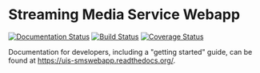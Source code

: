 # Streaming Media Service Webapp

[![Documentation
Status](https://readthedocs.org/projects/uis-smswebapp/badge/?version=latest)](http://uis-smswebapp.readthedocs.io/en/latest/?badge=latest)
[![Build
Status](https://travis-ci.org/uisautomation/sms-webapp.svg?branch=master)](https://travis-ci.org/rjw57/sms-webapp)
[![Coverage
Status](https://coveralls.io/repos/github/uisautomation/sms-webapp/badge.svg?branch=master)](https://coveralls.io/github/uisautomation/sms-webapp?branch=master)

Documentation for developers, including a "getting started" guide, can be found
at https://uis-smswebapp.readthedocs.org/.
